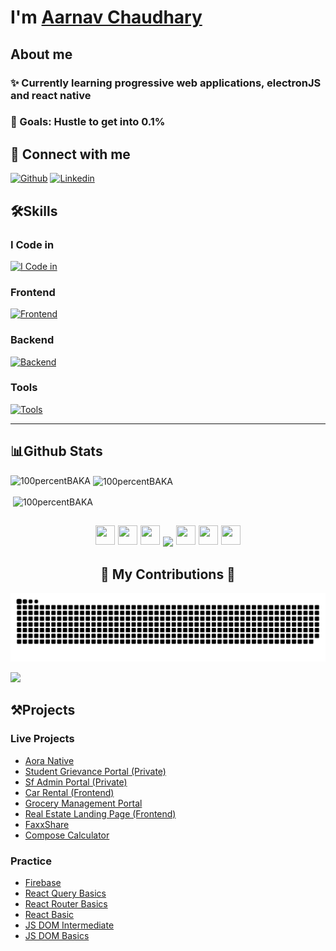 # I'm [Aarnav Chaudhary](https://github.com/Aarnav1011)

## About me

### ✨ Currently learning progressive web applications, electronJS and react native

### 🎯 Goals: Hustle to get into 0.1%

## 🚀 Connect with me

[![Github](https://skillicons.dev/icons?i=github)](https://github.com/Aarnav1011)
[![Linkedin](https://skillicons.dev/icons?i=linkedin)](https://www.linkedin.com/in/aarnav-chaudhary-834781225/)

## 🛠Skills

### I Code in

[![I Code in](https://skillicons.dev/icons?i=c,cpp,python,java)](https://github.com/keshavop)

### Frontend

[![Frontend](https://skillicons.dev/icons?i=html,css,bootstrap,tailwind,js,figma)](https://github.com/100percentBAKA)

### Backend

[![Backend](https://skillicons.dev/icons?i=mysql,aws)](https://github.com/100percentBAKA)

### Tools

[![Tools](https://skillicons.dev/icons?i=git,github,vercel,vscode)](https://github.com/100percentBAKA)

<hr>

## 📊Github Stats

<p><img align="left" src="https://github-readme-stats.vercel.app/api/top-langs?username=100percentBAKA&langs_count=10&show_icons=true&locale=en&theme=radical" alt="100percentBAKA" /></p>

<p>&nbsp;<img align="center" src="https://github-readme-stats.vercel.app/api?username=100percentBAKA&show_icons=true&locale=en&theme=radical" alt="100percentBAKA" /></p>
 
<p>&nbsp;<img align="center" src="https://github-readme-streak-stats.herokuapp.com/?user=100percentBAKA&theme=radical" alt="100percentBAKA" /></p>

<h2 align="center">
<img src="https://firebasestorage.googleapis.com/v0/b/storage-2a9f1.appspot.com/o/github-readme-img%2Fparty-parrot.gif?alt=media&token=27a30ea7-24f3-46db-97bd-69351d5411ea" width="31" height="31"/>
<img src="https://firebasestorage.googleapis.com/v0/b/storage-2a9f1.appspot.com/o/github-readme-img%2Fparty-parrot.gif?alt=media&token=27a30ea7-24f3-46db-97bd-69351d5411ea" width="31" height="31"/>
<img src="https://firebasestorage.googleapis.com/v0/b/storage-2a9f1.appspot.com/o/github-readme-img%2Fparty-parrot.gif?alt=media&token=27a30ea7-24f3-46db-97bd-69351d5411ea" width="31" height="31"/>
<img src="https://komarev.com/ghpvc/?username=100percentBAKA&&style=round-square" align="center" />
<img src="https://firebasestorage.googleapis.com/v0/b/storage-2a9f1.appspot.com/o/github-readme-img%2Fparty-parrot-2.gif?alt=media&token=4d7be19e-492c-4f18-9ea2-3773989b2721" width="31" height="31"/>
<img src="https://firebasestorage.googleapis.com/v0/b/storage-2a9f1.appspot.com/o/github-readme-img%2Fparty-parrot-2.gif?alt=media&token=4d7be19e-492c-4f18-9ea2-3773989b2721" width="31" height="31"/>
<img src="https://firebasestorage.googleapis.com/v0/b/storage-2a9f1.appspot.com/o/github-readme-img%2Fparty-parrot-2.gif?alt=media&token=4d7be19e-492c-4f18-9ea2-3773989b2721" width="31" height="31"/>
</h2>

<div align="center">
  <h2>🐍 My Contributions 🐍</h2>
  <img alt="snake eating my contributions" src="https://raw.githubusercontent.com/salesp07/salesp07/output/github-contribution-grid-snake.svg" />
  <br/>
</div>

![](https://i.imgur.com/waxVImv.png)

## ⚒Projects

### Live Projects
- [Aora Native](https://github.com/100percentBAKA/aora-native)
- [Student Grievance Portal (Private)](https://github.com/100percentBAKA/student-grievance)
- [Sf Admin Portal (Private)](https://github.com/100percentBAKA/sf-dashboard)
- [Car Rental (Frontend)](https://github.com/100percentBAKA/car-rental-portal)
- [Grocery Management Portal](https://github.com/100percentBAKA/grocery-management-portal)
- [Real Estate Landing Page (Frontend)](https://github.com/100percentBAKA/mui-landing-page)
- [FaxxShare](https://github.com/100percentBAKA/what-I-learnt)
- [Compose Calculator](https://github.com/100percentBAKA/calculator-compose-app)

### Practice
- [Firebase](https://github.com/100percentBAKA/firebase-basics)
- [React Query Basics](https://github.com/100percentBAKA/react-query)
- [React Router Basics](https://github.com/100percentBAKA/react-router-basics)
- [React Basic](https://github.com/100percentBAKA/react-basics)
- [JS DOM Intermediate](https://github.com/100percentBAKA/javascript-dom-manipulation-intermediate)
- [JS DOM Basics](https://github.com/100percentBAKA/javascript-dom-manipulation-basics)

